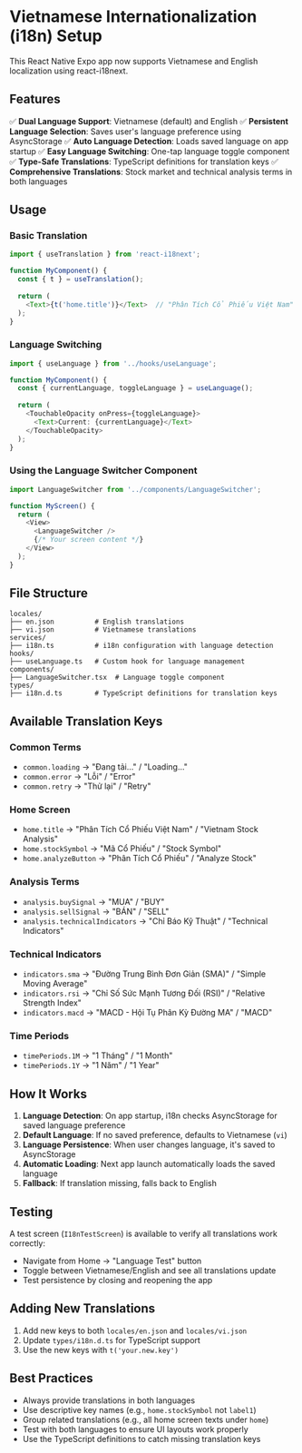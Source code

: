 # Vietnamese Internationalization (i18n) Setup

This React Native Expo app now supports Vietnamese and English localization using react-i18next.

## Features

✅ **Dual Language Support**: Vietnamese (default) and English
✅ **Persistent Language Selection**: Saves user's language preference using AsyncStorage
✅ **Auto Language Detection**: Loads saved language on app startup
✅ **Easy Language Switching**: One-tap language toggle component
✅ **Type-Safe Translations**: TypeScript definitions for translation keys
✅ **Comprehensive Translations**: Stock market and technical analysis terms in both languages

## Usage

### Basic Translation
```typescript
import { useTranslation } from 'react-i18next';

function MyComponent() {
  const { t } = useTranslation();
  
  return (
    <Text>{t('home.title')}</Text>  // "Phân Tích Cổ Phiếu Việt Nam" or "Vietnam Stock Analysis"
  );
}
```

### Language Switching
```typescript
import { useLanguage } from '../hooks/useLanguage';

function MyComponent() {
  const { currentLanguage, toggleLanguage } = useLanguage();
  
  return (
    <TouchableOpacity onPress={toggleLanguage}>
      <Text>Current: {currentLanguage}</Text>
    </TouchableOpacity>
  );
}
```

### Using the Language Switcher Component
```typescript
import LanguageSwitcher from '../components/LanguageSwitcher';

function MyScreen() {
  return (
    <View>
      <LanguageSwitcher />
      {/* Your screen content */}
    </View>
  );
}
```

## File Structure

```
locales/
├── en.json          # English translations
├── vi.json          # Vietnamese translations
services/
├── i18n.ts          # i18n configuration with language detection
hooks/
├── useLanguage.ts   # Custom hook for language management
components/
├── LanguageSwitcher.tsx  # Language toggle component
types/
├── i18n.d.ts        # TypeScript definitions for translation keys
```

## Available Translation Keys

### Common Terms
- `common.loading` → "Đang tải..." / "Loading..."
- `common.error` → "Lỗi" / "Error"
- `common.retry` → "Thử lại" / "Retry"

### Home Screen
- `home.title` → "Phân Tích Cổ Phiếu Việt Nam" / "Vietnam Stock Analysis"
- `home.stockSymbol` → "Mã Cổ Phiếu" / "Stock Symbol"
- `home.analyzeButton` → "Phân Tích Cổ Phiếu" / "Analyze Stock"

### Analysis Terms
- `analysis.buySignal` → "MUA" / "BUY"
- `analysis.sellSignal` → "BÁN" / "SELL"
- `analysis.technicalIndicators` → "Chỉ Báo Kỹ Thuật" / "Technical Indicators"

### Technical Indicators
- `indicators.sma` → "Đường Trung Bình Đơn Giản (SMA)" / "Simple Moving Average"
- `indicators.rsi` → "Chỉ Số Sức Mạnh Tương Đối (RSI)" / "Relative Strength Index"
- `indicators.macd` → "MACD - Hội Tụ Phân Kỳ Đường MA" / "MACD"

### Time Periods
- `timePeriods.1M` → "1 Tháng" / "1 Month"
- `timePeriods.1Y` → "1 Năm" / "1 Year"

## How It Works

1. **Language Detection**: On app startup, i18n checks AsyncStorage for saved language preference
2. **Default Language**: If no saved preference, defaults to Vietnamese (`vi`)
3. **Language Persistence**: When user changes language, it's saved to AsyncStorage
4. **Automatic Loading**: Next app launch automatically loads the saved language
5. **Fallback**: If translation missing, falls back to English

## Testing

A test screen (`I18nTestScreen`) is available to verify all translations work correctly:
- Navigate from Home → "Language Test" button
- Toggle between Vietnamese/English and see all translations update
- Test persistence by closing and reopening the app

## Adding New Translations

1. Add new keys to both `locales/en.json` and `locales/vi.json`
2. Update `types/i18n.d.ts` for TypeScript support
3. Use the new keys with `t('your.new.key')`

## Best Practices

- Always provide translations in both languages
- Use descriptive key names (e.g., `home.stockSymbol` not `label1`)
- Group related translations (e.g., all home screen texts under `home`)
- Test with both languages to ensure UI layouts work properly
- Use the TypeScript definitions to catch missing translation keys